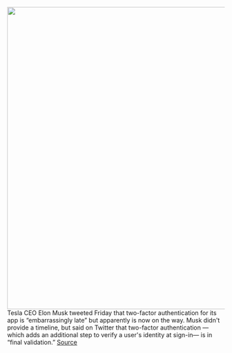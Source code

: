 <img src='https://cdn.vox-cdn.com/thumbor/SR8x-miyLTCFW0jg2K-FO7wpzLQ=/0x0:2040x1360/1200x800/filters:focal(857x517:1183x843)/cdn.vox-cdn.com/uploads/chorus_image/image/67208806/acastro_180430_1777_tesla_0001.0.jpg' width='700px' /><br/>
Tesla CEO Elon Musk tweeted Friday that two-factor authentication for its app is “embarrassingly late” but apparently is now on the way. Musk didn't provide a timeline, but said on Twitter that two-factor authentication — which adds an additional step to verify a user's identity at sign-in— is in “final validation.”
<a href='https://www.theverge.com/2020/8/15/21370140/musk-tesla-2fa-security-cars'> Source <a/>